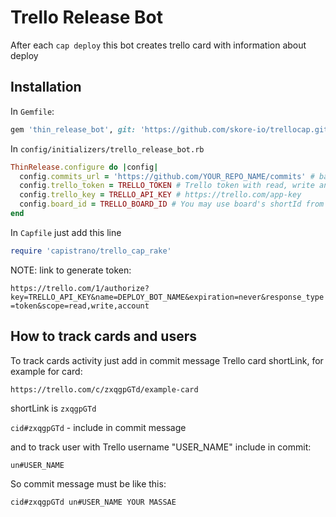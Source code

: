 # Trello Release Bot

After each `cap deploy` this bot creates trello card with information about deploy

## Installation

In `Gemfile`:

```ruby
gem 'thin_release_bot', git: 'https://github.com/skore-io/trellocap.git'
```

In `config/initializers/trello_release_bot.rb`

```ruby
ThinRelease.configure do |config|
  config.commits_url = 'https://github.com/YOUR_REPO_NAME/commits' # base url for repo commits
  config.trello_token = TRELLO_TOKEN # Trello token with read, write and accout access to the Trello Board
  config.trello_key = TRELLO_API_KEY # https://trello.com/app-key
  config.board_id = TRELLO_BOARD_ID # You may use board's shortId from url
end
```

In `Capfile` just add this line

```ruby
require 'capistrano/trello_cap_rake'
```

NOTE: link to generate token:

`https://trello.com/1/authorize?key=TRELLO_API_KEY&name=DEPLOY_BOT_NAME&expiration=never&response_type=token&scope=read,write,account`


## How to track cards and users

To track cards activity just add in commit message Trello card shortLink, for example for card:

`https://trello.com/c/zxqgpGTd/example-card`

shortLink is `zxqgpGTd`

`cid#zxqgpGTd` - include in commit message

and to track user with Trello username "USER_NAME" include in commit:

`un#USER_NAME`

So commit message must be like this:

`cid#zxqgpGTd un#USER_NAME YOUR MASSAE`
